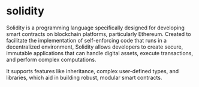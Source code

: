 # solidity
Solidity is a programming language specifically designed for developing smart contracts on blockchain platforms, particularly Ethereum. Created to facilitate the implementation of self-enforcing code that runs in a decentralized environment, Solidity allows developers to create secure, immutable applications that can handle digital assets, execute transactions, and perform complex computations.

It supports features like inheritance, complex user-defined types, and libraries, which aid in building robust, modular smart contracts.

